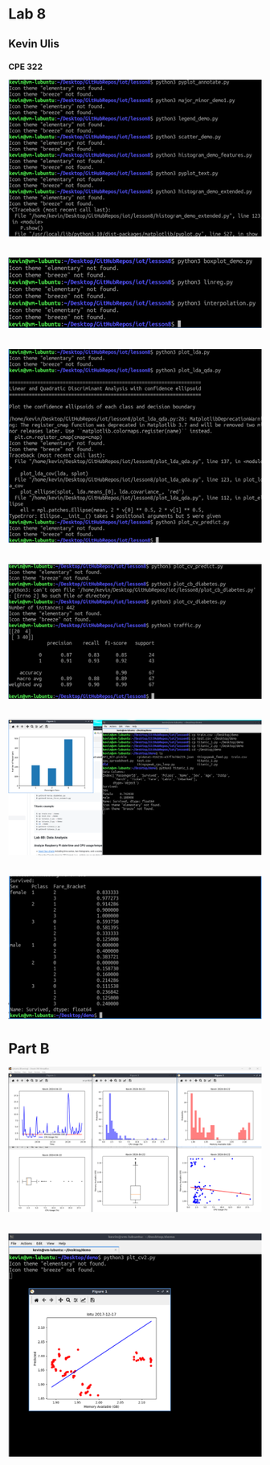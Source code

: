 # Lab 8
## Kevin Ulis
### CPE 322

![alt text](review1.png)
#
![alt text](review2.png)
# 
![alt text](review3.png)
#
![alt text](review4.png)
#
![alt text](titanic1.png)
#
![alt text](titanic2.png)
# Part B
![alt text](plotFinalNEW.png)
#
![alt text](plotCV2.png)
